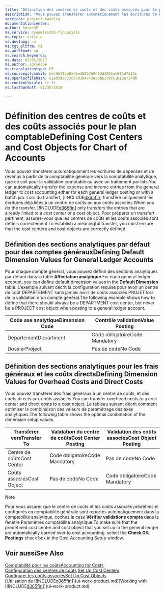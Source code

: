 ```yaml
---
title: "Définition des centres de coûts et des coûts associés pour le plan comptable | Microsoft Docs"
description: "Vous pouvez transférer automatiquement les écritures de dépenses et de revenus à partir de la comptabilité générale vers la comptabilité analytique, que ce soit pour la validation comptable ou avec un traitement par lots. Lors du transfert, le système transfère uniquement les écritures déjà liées à un centre de coûts ou aux coûts associés. Pour préparer un transfert pertinent, assurez-vous que les centres de coûts et les coûts associés sont définis correctement."
services: project-madeira
documentationcenter: 
author: SorenGP
ms.service: dynamics365-financials
ms.topic: article
ms.devlang: na
ms.tgt_pltfrm: na
ms.workload: na
ms.search.keywords: 
ms.date: 07/01/2017
ms.author: sgroespe
ms.translationtype: HT
ms.sourcegitcommit: bec0619be0a65e3625759e13d2866ac615d7513c
ms.openlocfilehash: 92ad393733c758304743ec0b63c98c1612e7240b
ms.contentlocale: fr-fr
ms.lasthandoff: 01/30/2018

---
```

# <a name="defining-cost-centers-and-cost-objects-for-chart-of-accounts"></a><span data-ttu-id="d68a9-105">Définition des centres de coûts et des coûts associés pour le plan comptable</span><span class="sxs-lookup"><span data-stu-id="d68a9-105">Defining Cost Centers and Cost Objects for Chart of Accounts</span></span>
<span data-ttu-id="d68a9-106">Vous pouvez transférer automatiquement les écritures de dépenses et de revenus à partir de la comptabilité générale vers la comptabilité analytique, que ce soit pour la validation comptable ou avec un traitement par lots.</span><span class="sxs-lookup"><span data-stu-id="d68a9-106">You can automatically transfer the expense and income entries from the general ledger to cost accounting either for each general ledger posting or with a batch job.</span></span> <span data-ttu-id="d68a9-107">Lors du transfert, [!INCLUDE[d365fin](includes/d365fin_md.md)] transfère uniquement les écritures déjà liées à un centre de coûts ou aux coûts associés.</span><span class="sxs-lookup"><span data-stu-id="d68a9-107">When you do the transfer, [!INCLUDE[d365fin](includes/d365fin_md.md)] only transfers the entries that are already linked to a cost center or a cost object.</span></span> <span data-ttu-id="d68a9-108">Pour préparer un transfert pertinent, assurez-vous que les centres de coûts et les coûts associés sont définis correctement.</span><span class="sxs-lookup"><span data-stu-id="d68a9-108">To establish a meaningful transfer, you must ensure that the cost centers and cost objects are correctly defined.</span></span>  

## <a name="defining-default-dimension-values-for-general-ledger-accounts"></a><span data-ttu-id="d68a9-109">Définition des sections analytiques par défaut pour des comptes généraux</span><span class="sxs-lookup"><span data-stu-id="d68a9-109">Defining Default Dimension Values for General Ledger Accounts</span></span>  
<span data-ttu-id="d68a9-110">Pour chaque compte général, vous pouvez définir des sections analytiques par défaut dans la table **Affectation analytique**.</span><span class="sxs-lookup"><span data-stu-id="d68a9-110">For each general ledger account, you can define default dimension values in the **Default Dimension** table.</span></span> <span data-ttu-id="d68a9-111">L'exemple suivant décrit la configuration requise pour avoir un centre de coût DÉPARTEMENT sans jamais avoir de coûts associés PROJET lors de la validation d'un compte général.</span><span class="sxs-lookup"><span data-stu-id="d68a9-111">The following example shows how to define that there should always be a DEPARTMENT cost center, but never be a PROJECT cost object when posting to a general ledger account.</span></span>  

|<span data-ttu-id="d68a9-112">**Code axe analytique**</span><span class="sxs-lookup"><span data-stu-id="d68a9-112">**Dimension Code**</span></span>|<span data-ttu-id="d68a9-113">**Contrôle validation**</span><span class="sxs-lookup"><span data-stu-id="d68a9-113">**Value Posting**</span></span>|  
|------------------------------------------|-----------------------------------------|  
|<span data-ttu-id="d68a9-114">Département</span><span class="sxs-lookup"><span data-stu-id="d68a9-114">Department</span></span>|<span data-ttu-id="d68a9-115">Code obligatoire</span><span class="sxs-lookup"><span data-stu-id="d68a9-115">Code Mandatory</span></span>|  
|<span data-ttu-id="d68a9-116">Dossier</span><span class="sxs-lookup"><span data-stu-id="d68a9-116">Project</span></span>|<span data-ttu-id="d68a9-117">Pas de code</span><span class="sxs-lookup"><span data-stu-id="d68a9-117">No Code</span></span>|  

## <a name="defining-dimension-values-for-overhead-costs-and-direct-costs"></a><span data-ttu-id="d68a9-118">Définition des sections analytiques pour les frais généraux et les coûts directs</span><span class="sxs-lookup"><span data-stu-id="d68a9-118">Defining Dimension Values for Overhead Costs and Direct Costs</span></span>  
 <span data-ttu-id="d68a9-119">Vous pouvez transférer des frais généraux à un centre de coûts, et des coûts directs aux coûts associés.</span><span class="sxs-lookup"><span data-stu-id="d68a9-119">You can transfer overhead costs to a cost center and direct costs to a cost object.</span></span> <span data-ttu-id="d68a9-120">Le tableau suivant décrit comment optimiser la combinaison des valeurs de paramétrage des axes analytiques.</span><span class="sxs-lookup"><span data-stu-id="d68a9-120">The following table shows the optimal combination of the dimension setup values.</span></span>  

|<span data-ttu-id="d68a9-121">Transférer vers</span><span class="sxs-lookup"><span data-stu-id="d68a9-121">Transfer To</span></span>|<span data-ttu-id="d68a9-122">Validation du centre de coûts</span><span class="sxs-lookup"><span data-stu-id="d68a9-122">Cost Center Posting</span></span>|<span data-ttu-id="d68a9-123">Validation des coûts associés</span><span class="sxs-lookup"><span data-stu-id="d68a9-123">Cost Object Posting</span></span>|  
|-----------------|-------------------------|-------------------------|  
|<span data-ttu-id="d68a9-124">Centre de coûts</span><span class="sxs-lookup"><span data-stu-id="d68a9-124">Cost Center</span></span>|<span data-ttu-id="d68a9-125">Code obligatoire</span><span class="sxs-lookup"><span data-stu-id="d68a9-125">Code Mandatory</span></span>|<span data-ttu-id="d68a9-126">Pas de code</span><span class="sxs-lookup"><span data-stu-id="d68a9-126">No Code</span></span>|  
|<span data-ttu-id="d68a9-127">Coûts associés</span><span class="sxs-lookup"><span data-stu-id="d68a9-127">Cost Object</span></span>|<span data-ttu-id="d68a9-128">Pas de code</span><span class="sxs-lookup"><span data-stu-id="d68a9-128">No Code</span></span>|<span data-ttu-id="d68a9-129">Code obligatoire</span><span class="sxs-lookup"><span data-stu-id="d68a9-129">Code Mandatory</span></span>|  

> [!NOTE]  
>  <span data-ttu-id="d68a9-130">Pour vous assurer que le centre de coûts et les coûts associés prédéfinis et configurés en comptabilité générale sont reportés automatiquement dans la comptabilité analytique, cochez la case **Vérifier validations compta** dans la fenêtre Paramètres comptabilité analytique.</span><span class="sxs-lookup"><span data-stu-id="d68a9-130">To make sure that the predefined cost center and cost object that you set up in the general ledger are automatically carried over to cost accounting, select the **Check G/L Postings** check box in the Cost Accounting Setup window.</span></span>  

## <a name="see-also"></a><span data-ttu-id="d68a9-131">Voir aussi</span><span class="sxs-lookup"><span data-stu-id="d68a9-131">See Also</span></span>  
[<span data-ttu-id="d68a9-132">Comptabilité pour les coûts</span><span class="sxs-lookup"><span data-stu-id="d68a9-132">Accounting for Costs</span></span>](finance-manage-cost-accounting.md)  
<span data-ttu-id="d68a9-133">[Configuration des centres de coûts](finance-how-to-set-up-cost-centers.md) </span><span class="sxs-lookup"><span data-stu-id="d68a9-133">[Set Up Cost Centers](finance-how-to-set-up-cost-centers.md) </span></span>  
[<span data-ttu-id="d68a9-134">Configurer les coûts associés</span><span class="sxs-lookup"><span data-stu-id="d68a9-134">Set Up Cost Objects</span></span>](finance-how-to-set-up-cost-objects.md)  
<span data-ttu-id="d68a9-135">[Utilisation de [!INCLUDE[d365fin](includes/d365fin_md.md)]](ui-work-product.md)</span><span class="sxs-lookup"><span data-stu-id="d68a9-135">[Working with [!INCLUDE[d365fin](includes/d365fin_md.md)]](ui-work-product.md)</span></span>

